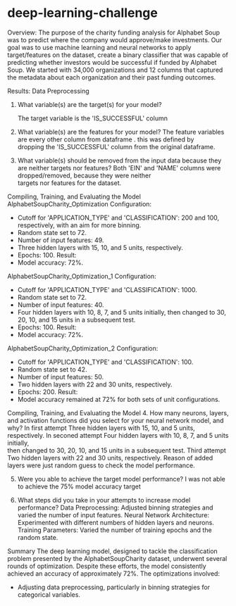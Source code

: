 # deep-learning-challenge
Overview:
The purpose of the charity funding analysis for Alphabet Soup was to predict where the company would approve/make investments. Our goal was to use machine learning and neural networks to apply target/features on the dataset, create a binary classifier that was capable of predicting whether investors would be successful if funded by Alphabet Soup. We started with 34,000 organizations and 12 columns that captured the metadata about each organization and their past funding outcomes.

Results:
Data Preprocessing
1. What variable(s) are the target(s) for your model?

   The target variable is the 'IS_SUCCESSFUL' column 
3. What variable(s) are the features for your model?
              The feature variables are every other column from dataframe .  this was   defined by    
              dropping the 'IS_SUCCESSFUL' column from the original dataframe.
4. What variable(s) should be removed from the input data because they are neither targets nor features?
              Both 'EIN' and 'NAME' columns were dropped/removed, because they were neither  
              targets nor features for the dataset.

Compiling, Training, and Evaluating the Model
AlphabetSoupCharity_Optimization
Configuration:
* Cutoff for 'APPLICATION_TYPE' and 'CLASSIFICATION': 200 and 100, respectively, with an aim for more binning.
* Random state set to 72.
* Number of input features: 49.
* Three hidden layers with 15, 10, and 5 units, respectively.
* Epochs: 100.
Result:
* Model accuracy: 72%.

AlphabetSoupCharity_Optimization_1
Configuration:
* Cutoff for 'APPLICATION_TYPE' and 'CLASSIFICATION': 1000.
* Random state set to 72.
* Number of input features: 40.
* Four hidden layers with 10, 8, 7, and 5 units initially, then changed to 30, 20, 10, and 15 units in a subsequent test.
* Epochs: 100.
Result:
* Model accuracy: 72%.

AlphabetSoupCharity_Optimization_2
Configuration:
* Cutoff for 'APPLICATION_TYPE' and 'CLASSIFICATION': 100.
* Random state set to 42.
* Number of input features: 50.
* Two hidden layers with 22 and 30 units, respectively.
* Epochs: 200.
Result:
* Model accuracy remained at 72% for both sets of unit configurations.


Compiling, Training, and Evaluating the Model
4. How many neurons, layers, and activation functions did you select for your neural network model, and why?
                     In first attempt Three hidden layers with 15, 10, and 5 units, respectively.
                     In seconed  attempt  Four hidden layers with 10, 8, 7, and 5 units initially,      
                     then changed to 30, 20, 10, and 15 units in a subsequent test.
                      Third attempt  Two hidden layers with 22 and 30 units, respectively. 
    Reason of added layers were just random guess to check the model performance.

5. Were you able to achieve the target model performance?
               I was not able to achieve the 75% model accuracy target

6. What steps did you take in your attempts to increase model performance?
Data Preprocessing: Adjusted binning strategies and varied the number of input features.
Neural Network Architecture: Experimented with different numbers of hidden layers and neurons.
Training Parameters: Varied the number of training epochs and the random state.

Summary
The deep learning model, designed to tackle the classification problem presented by the AlphabetSoupCharity dataset, underwent several rounds of optimization. Despite these efforts, the model consistently achieved an accuracy of approximately 72%. The optimizations involved:
* Adjusting data preprocessing, particularly in binning strategies for categorical variables.

